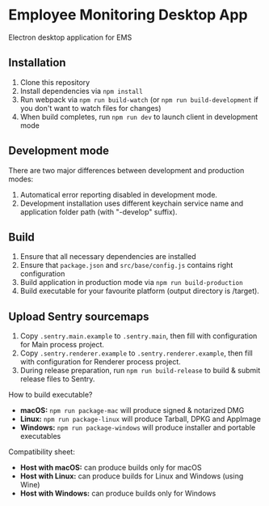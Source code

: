 Employee Monitoring Desktop App
==========
Electron desktop application for EMS


## Installation
1. Clone this repository
2. Install dependencies via `npm install`
3. Run webpack via `npm run build-watch` (or `npm run build-development` if you don't want to watch files for changes)
4. When build completes, run `npm run dev` to launch client in development mode

## Development mode
There are two major differences between development and production modes:
1. Automatical error reporting disabled in development mode.
2. Development installation uses different keychain service name and application folder path (with "-develop" suffix).

## Build
1. Ensure that all necessary dependencies are installed
2. Ensure that `package.json` and `src/base/config.js` contains right configuration
3. Build application in production mode via `npm run build-production`
4. Build executable for your favourite platform (output directory is /target).

## Upload Sentry sourcemaps
1. Copy `.sentry.main.example` to `.sentry.main`, then fill with configuration for Main process project.
2. Copy `.sentry.renderer.example` to `.sentry.renderer.example`, then fill with configuration for Renderer process project.
3. During release preparation, run `npm run build-release` to build & submit release files to Sentry.

How to build executable?
  - **macOS:** `npm run package-mac` will produce signed & notarized DMG
  - **Linux:** `npm run package-linux` will produce Tarball, DPKG and AppImage
  - **Windows:** `npm run package-windows` will produce installer and portable executables

Compatibility sheet:
  - **Host with macOS:** can produce builds only for macOS
  - **Host with Linux:** can produce builds for Linux and Windows (using Wine)
  - **Host with Windows:** can produce builds only for Windows
